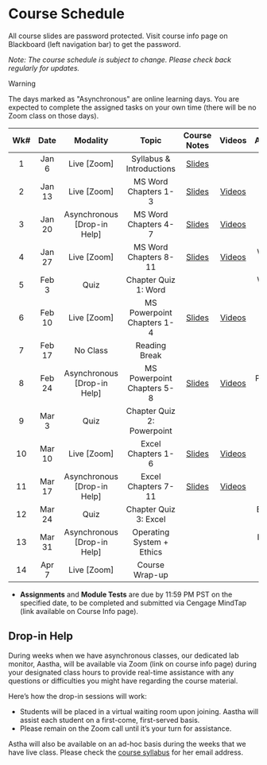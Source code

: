 <!-- markdownlint-disable -->

# Course Schedule

All course slides are password protected. Visit course info page on Blackboard (left navigation bar) to get the password.

*Note: The course schedule is subject to change. Please check back regularly for updates.*

> [!WARNING]
> The days marked as "Asynchronous" are online learning days. You are expected to complete the assigned tasks on your own time (there will be no Zoom class on those days). 


| **Wk#** | **Date** |         **Modality**        |          **Topic**         |          **Course Notes**          |                   **Videos**                  |    **Assignments**    |     **Module Test**     |
|:-------:|:--------:|:---------------------------:|:--------------------------:|:----------------------------------:|:---------------------------------------------:|:---------------------:|:-----------------------:|
|    1    |   Jan 6  |         Live [Zoom]         |  Syllabus & Introductions  |              [Slides](http://tiny.cc/CIS-100-SP25-W1)              |                                               |                       |                         |
|    2    |  Jan 13  |         Live [Zoom]         |    MS Word Chapters 1-3    |   [Slides](http://tiny.cc/100-W2)  |    [Videos](videos.md#word---chapters-1-3)    |                       |    Word 1-3  (Jan 13)   |
|    3    |  Jan 20  | Asynchronous [Drop-in Help] |    MS Word Chapters 4-7    |    [Slides](http://tiny.cc/100-W3) |    [Videos](videos.md#word---chapters-4-7)    |                       |    Word 4-7 (Jan 20)    |
|    4    |  Jan 27  |         Live [Zoom]         |    MS Word Chapters 8-11   |   [Slides](http://tiny.cc/100-W4)  |    [Videos](videos.md#word---chapters-8-11)   |    Word 1 (Jan 28)    |   Word 8-11  (Jan 27)   |
|    5    |   Feb 3  |             Quiz            |    Chapter Quiz 1: Word    |                                    |                                               |     Word 2 (Feb 4)    |                         |
|    6    |  Feb 10  |         Live [Zoom]         | MS Powerpoint Chapters 1-4 |   [Slides](http://tiny.cc/100-W6)  | [Videos](videos.md#powerpoint---chapters-1-3) |                       | Powerpoint 1-3 (Feb 10) |
|    7    |  Feb 17  |           No Class          |        Reading Break       |                                    |                                               |                       |                         |
|    8    |  Feb 24  | Asynchronous [Drop-in Help] | MS Powerpoint Chapters 5-8 |   [Slides](http://tiny.cc/100-W8)  | [Videos](videos.md#powerpoint---chapters-4-7) | Powerpoint 1 (Feb 25) | Powerpoint 4-7 (Feb 24) |
|    9    |   Mar 3  |             Quiz            | Chapter Quiz 2: Powerpoint |                                    |                                               |   Powerpoint (Mar 4)  |                        |
|    10   |  Mar 10  |         Live [Zoom]         |     Excel Chapters 1-6     |  [Slides](http://tiny.cc/100-W10)  |    [Videos](videos.md#excel---chapters-1-6)   |                       |    Excel 1-6 (Mar 10)   |
|    11   |  Mar 17  | Asynchronous [Drop-in Help] |     Excel Chapters 7-11    |  [Slides](http://tiny.cc/100-W11)  |   [Videos](videos.md#excel---chapters-6-11)   |                       |   Excel 7-11 (Mar 17)   |
|    12   |  Mar 24  |             Quiz            |    Chapter Quiz 3: Excel   |                                    |                                               |    Excel 1 (Mar 25)   |                         |
|    13   |  Mar 31  | Asynchronous [Drop-in Help] |  Operating System + Ethics |                                    |                                               |    Excel 2 (Apr 3 )   |                         |
|    14   |   Apr 7  |         Live [Zoom]         |       Course Wrap-up       |                                    |                                               |                       |                         |

- **Assignments** and **Module Tests** are due by 11:59 PM PST on the specified date, to be completed and submitted via Cengage MindTap (link available on Course Info page).

## Drop-in Help

During weeks when we have asynchronous classes, our dedicated lab monitor, Aastha, will be available via Zoom (link on course info page) during your designated class hours to provide real-time assistance with any questions or difficulties you might have regarding the course material.

Here’s how the drop-in sessions will work:
- Students will be placed in a virtual waiting room upon joining. Aastha will assist each student on a first-come, first-served basis.
- Please remain on the Zoom call until it’s your turn for assistance.

Astha will also be available on an ad-hoc basis during the weeks that we have live class. Please check the [course syllabus](syllabus.md) for her email address.
